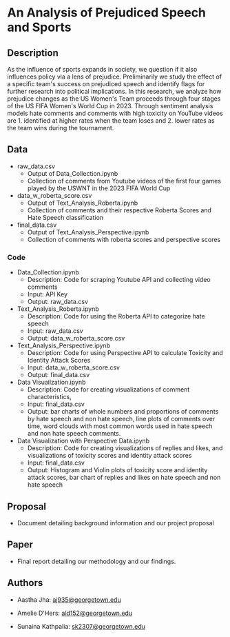 # An Analysis of Prejudiced Speech and Sports

## Description

As the influence of sports expands in society, we question if it also influences policy via a lens of prejudice. Preliminarily we study the effect of a specific team's success on prejudiced speech and identify flags for further research into political implications. In this research, we analyze how prejudice changes as the US Women's Team proceeds through four stages of the US FIFA Women's World Cup in 2023. Through sentiment analysis models hate comments and comments with high toxicity on YouTube videos are 1. identified at higher rates when the team loses and 2. lower rates as the team wins during the tournament.

## Data

* raw_data.csv 
    * Output of Data_Collection.ipynb
    * Collection of comments from Youtube videos of the first four games played by the USWNT in the 2023 FIFA World Cup
* data_w_roberta_score.csv
    * Output of Text_Analysis_Roberta.ipynb
    * Collection of comments and their respective Roberta Scores and Hate Speech classification 
* final_data.csv
    * Output of Text_Analysis_Perspective.ipynb
    * Collection of comments with roberta scores and perspective scores 

### Code 

* Data_Collection.ipynb 
    * Description: Code for scraping Youtube API and collecting video comments
    * Input: API Key
    * Output: raw_data.csv
* Text_Analysis_Roberta.ipynb
    * Description: Code for using the Roberta API to categorize hate speech 
    * Input: raw_data.csv
    * Output: data_w_roberta_score.csv
* Text_Analysis_Perspective.ipynb
    * Description: Code for using Perspective API to calculate Toxicity and Identity Attack Scores
    * Input: data_w_roberta_score.csv 
    * Output: final_data.csv
* Data Visuailzation.ipynb
    * Description: Code for creating visualizations of comment characteristics,
    * Input: final_data.csv
    * Output: bar charts of whole numbers and proportions of comments by hate speech and non hate speech, line plots of comments over time, word clouds with most common words used in hate speech and non hate speech comments. 
* Data Visualization with Perspective Data.ipynb
    * Description: Code for creating visualizations of replies and likes, and visualizations of toxicity scores and identity attack scores
    * Input: final_data.csv
    * Output: Histogram and Violin plots of toxicity score and identity attack scores, bar chart of replies and likes on hate speech and non hate speech 

## Proposal

* Document detailing background information and our project proposal 

## Paper

* Final report detailing our methodology and our findings. 

## Authors

* Aastha Jha: aj935@georgetown.edu

* Amelie D'Hers: ald152@georgetown.edu

* Sunaina Kathpalia: sk2307@georgetown.edu
